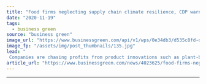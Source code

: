 ```yaml
---
title: "Food firms neglecting supply chain climate resilience, CDP warns"
date: "2020-11-19"
tags: 
  - business green
source: "business green"
image_url: "https://www.businessgreen.com/api/v1/wps/0e34db3/d535c8fd-db66-44fe-9744-f188e915b342/10/iw-agriculture-agribusiness-005-185x114.jpg"
image_fp: "/assets/img/post_thumbnails/135.jpg"
lead: "
 Companies are chasing profits from product innovations such as plant-based meat but failing to invest in supply chain resilience, study finds ..."
article_url: "https://www.businessgreen.com/news/4023625/food-firms-neglecting-supply-chain-climate-resilience-cdp-warns"
---
```


---
